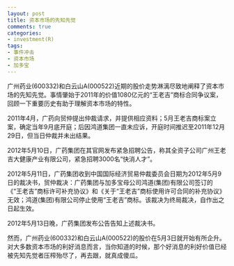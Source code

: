 ```yaml
---
layout: post
title: 资本市场的先知先觉
comments: true
categories:
- investment(R)
tags:
- 事件冲击
- 资本市场
- 加多宝
---
```


广州药业(600332)和白云山A(000522)近期的股价走势淋漓尽致地阐释了资本市场的先知先觉。事情肇始于2011年的价值1080亿元的“王老吉”商标合同争议案，回顾一下重要历史有助于理解资本市场的特性。

2011年4月，广药向贸仲提出仲裁请求，并提供相应资料；5月王老吉商标案立案，确定当年9月底开庭；后因鸿道集团一直未应诉，开庭时间推迟至2011年12月29日，但当日仲裁并未出结果。

2012年5月10日，广药集团在其官网发布紧急招聘公告，称其全资子公司广州王老吉大健康产业有限公司，紧急招聘3000名“快消人才”。

2012年5月11日，广药集团收到中国国际经济贸易仲裁委员会日期为2012年5月9日的裁决书，贸仲裁决：广药集团与加多宝母公司鸿道(集团)有限公司签订的《“王老吉”商标许可补充协议》和《关于“王老吉”商标使用许可合同的补充协议》无效；鸿道(集团)有限公司停止使用“王老吉”商标。该裁决为终局裁决，自作出之日起生效。

2012年5月13日晚，广药集团发布公告告知上述裁决书。

然而，广州药业(600332)和白云山A(000522)的股价在5月3日就开始有所企升。对大多数资本市场的利好消息而言，当你知道的时候，那个好消息的利好价值已经被先知先觉者压榨殆尽了，再去跟，就真成傻瓜。
